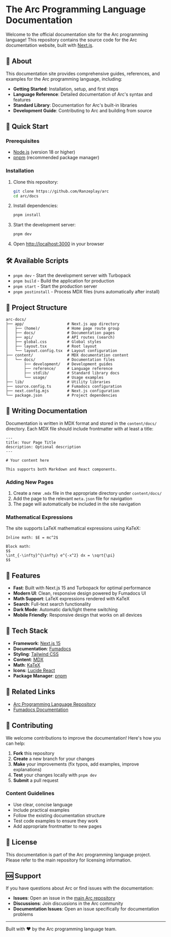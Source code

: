 # The Arc Programming Language Documentation

Welcome to the official documentation site for the Arc programming language! This repository contains the source code for the Arc documentation website, built with [Next.js](https://nextjs.org/).

## 📖 About

This documentation site provides comprehensive guides, references, and examples for the Arc programming language, including:

- **Getting Started**: Installation, setup, and first steps
- **Language Reference**: Detailed documentation of Arc's syntax and features
- **Standard Library**: Documentation for Arc's built-in libraries
- **Development Guide**: Contributing to Arc and building from source

## 🚀 Quick Start

### Prerequisites

- [Node.js](https://nodejs.org/) (version 18 or higher)
- [pnpm](https://pnpm.io/) (recommended package manager)

### Installation

1. Clone this repository:
   ```bash
   git clone https://github.com/Ranzeplay/arc
   cd arc/docs
   ```

2. Install dependencies:
   ```bash
   pnpm install
   ```

3. Start the development server:
   ```bash
   pnpm dev
   ```

4. Open [http://localhost:3000](http://localhost:3000) in your browser

## 🛠️ Available Scripts

- `pnpm dev` - Start the development server with Turbopack
- `pnpm build` - Build the application for production
- `pnpm start` - Start the production server
- `pnpm postinstall` - Process MDX files (runs automatically after install)

## 📁 Project Structure

```
arc-docs/
├── app/                   # Next.js app directory
│   ├── (home)/            # Home page route group
│   ├── docs/              # Documentation pages
│   ├── api/               # API routes (search)
│   ├── global.css         # Global styles
│   ├── layout.tsx         # Root layout
│   └── layout.config.tsx  # Layout configuration
├── content/               # MDX documentation content
│   └── docs/              # Documentation files
│       ├── development/   # Development guides
│       ├── reference/     # Language reference
│       ├── stdlib/        # Standard library docs
│       └── usage/         # Usage examples
├── lib/                   # Utility libraries
├── source.config.ts       # Fumadocs configuration
├── next.config.mjs        # Next.js configuration
└── package.json           # Project dependencies
```

## 📝 Writing Documentation

Documentation is written in MDX format and stored in the `content/docs/` directory. Each MDX file should include frontmatter with at least a title:

```mdx
---
title: Your Page Title
description: Optional description
---

# Your content here

This supports both Markdown and React components.
```

### Adding New Pages

1. Create a new `.mdx` file in the appropriate directory under `content/docs/`
2. Add the page to the relevant `meta.json` file for navigation
3. The page will automatically be included in the site navigation

### Mathematical Expressions

The site supports LaTeX mathematical expressions using KaTeX:

```mdx
Inline math: $E = mc^2$

Block math:
$$
\int_{-\infty}^{\infty} e^{-x^2} dx = \sqrt{\pi}
$$
```

## 🎨 Features

- **Fast**: Built with Next.js 15 and Turbopack for optimal performance
- **Modern UI**: Clean, responsive design powered by Fumadocs UI
- **Math Support**: LaTeX expressions rendered with KaTeX
- **Search**: Full-text search functionality
- **Dark Mode**: Automatic dark/light theme switching
- **Mobile Friendly**: Responsive design that works on all devices

## 🧰 Tech Stack

- **Framework**: [Next.js 15](https://nextjs.org/)
- **Documentation**: [Fumadocs](https://fumadocs.vercel.app/)
- **Styling**: [Tailwind CSS](https://tailwindcss.com/)
- **Content**: [MDX](https://mdxjs.com/)
- **Math**: [KaTeX](https://katex.org/)
- **Icons**: [Lucide React](https://lucide.dev/)
- **Package Manager**: [pnpm](https://pnpm.io/)

## 🔗 Related Links

- [Arc Programming Language Repository](https://github.com/Ranzeplay/arc)
- [Fumadocs Documentation](https://fumadocs.vercel.app/)

## 🤝 Contributing

We welcome contributions to improve the documentation! Here's how you can help:

1. **Fork** this repository
2. **Create** a new branch for your changes
3. **Make** your improvements (fix typos, add examples, improve explanations)
4. **Test** your changes locally with `pnpm dev`
5. **Submit** a pull request

### Content Guidelines

- Use clear, concise language
- Include practical examples
- Follow the existing documentation structure
- Test code examples to ensure they work
- Add appropriate frontmatter to new pages

## 📄 License

This documentation is part of the Arc programming language project. Please refer to the main repository for licensing information.

## 🆘 Support

If you have questions about Arc or find issues with the documentation:

- **Issues**: Open an issue in the [main Arc repository](https://github.com/Ranzeplay/arc/issues)
- **Discussions**: Join discussions in the Arc community
- **Documentation Issues**: Open an issue specifically for documentation problems

---

Built with ❤️ by the Arc programming language team.
